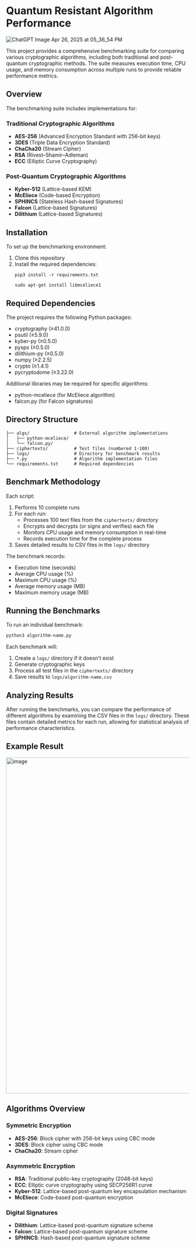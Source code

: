 # Quantum Resistant Algorithm Performance

![ChatGPT Image Apr 26, 2025 at 05_36_54 PM](https://github.com/user-attachments/assets/d7f784eb-2e97-4b51-a14d-ac0cbdaa7e0b)

This project provides a comprehensive benchmarking suite for comparing various cryptographic algorithms, including both traditional and post-quantum cryptographic methods. The suite measures execution time, CPU usage, and memory consumption across multiple runs to provide reliable performance metrics.

## Overview

The benchmarking suite includes implementations for:

### Traditional Cryptographic Algorithms
- **AES-256** (Advanced Encryption Standard with 256-bit keys)
- **3DES** (Triple Data Encryption Standard)
- **ChaCha20** (Stream Cipher)
- **RSA** (Rivest–Shamir–Adleman)
- **ECC** (Elliptic Curve Cryptography)

### Post-Quantum Cryptographic Algorithms
- **Kyber-512** (Lattice-based KEM)
- **McEliece** (Code-based Encryption)
- **SPHINCS** (Stateless Hash-based Signatures)
- **Falcon** (Lattice-based Signatures)
- **Dilithium** (Lattice-based Signatures)

## Installation

To set up the benchmarking environment:

1. Clone this repository
2. Install the required dependencies:
   ```
   pip3 install -r requirements.txt
   
   sudo apt-get install libmceliece1
   ```

## Required Dependencies

The project requires the following Python packages:
- cryptography (≥41.0.0)
- psutil (≥5.9.0)
- kyber-py (≥0.5.0)
- pyspx (≥0.5.0)
- dilithium-py (≥0.5.0)
- numpy (≥2.2.5)
- crypto (≥1.4.1)
- pycryptodome (≥3.22.0)

Additional libraries may be required for specific algorithms:
- python-mceliece (for McEliece algorithm)
- falcon.py (for Falcon signatures)

## Directory Structure

```
├── algs/                 # External algorithm implementations
│   ├── python-mceliece/
│   └── falcon.py/
├── ciphertexts/          # Test files (numbered 1-100)
├── logs/                 # Directory for benchmark results
├── *.py                  # Algorithm implementation files
└── requirements.txt      # Required dependencies
```

## Benchmark Methodology

Each script:

1. Performs 10 complete runs 
2. For each run:
   - Processes 100 text files from the `ciphertexts/` directory
   - Encrypts and decrypts (or signs and verifies) each file
   - Monitors CPU usage and memory consumption in real-time
   - Records execution time for the complete process
3. Saves detailed results to CSV files in the `logs/` directory

The benchmark records:
- Execution time (seconds)
- Average CPU usage (%)
- Maximum CPU usage (%)
- Average memory usage (MB)
- Maximum memory usage (MB)

## Running the Benchmarks

To run an individual benchmark:

```bash
python3 algorithm-name.py
```

Each benchmark will:
1. Create a `logs/` directory if it doesn't exist
2. Generate cryptographic keys
3. Process all test files in the `ciphertexts/` directory
4. Save results to `logs/algorithm-name.csv`

## Analyzing Results

After running the benchmarks, you can compare the performance of different algorithms by examining the CSV files in the `logs/` directory. These files contain detailed metrics for each run, allowing for statistical analysis of performance characteristics.

## Example Result

<img width="917" alt="image" src="https://github.com/user-attachments/assets/c7d3599a-e48a-4f56-8c49-9c8d2c243751" />

## Algorithms Overview

### Symmetric Encryption
- **AES-256**: Block cipher with 256-bit keys using CBC mode
- **3DES**: Block cipher using CBC mode
- **ChaCha20**: Stream cipher

### Asymmetric Encryption
- **RSA**: Traditional public-key cryptography (2048-bit keys)
- **ECC**: Elliptic curve cryptography using SECP256R1 curve
- **Kyber-512**: Lattice-based post-quantum key encapsulation mechanism
- **McEliece**: Code-based post-quantum encryption

### Digital Signatures
- **Dilithium**: Lattice-based post-quantum signature scheme
- **Falcon**: Lattice-based post-quantum signature scheme
- **SPHINCS**: Hash-based post-quantum signature scheme
